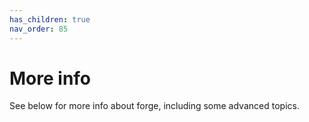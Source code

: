 ```yaml
---
has_children: true
nav_order: 85
---
```


# More info

See below for more info about forge, including some advanced topics.
